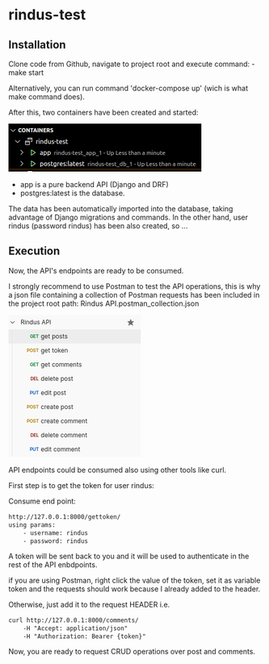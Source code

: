 # rindus-test

## Installation
Clone code from Github, navigate to project root and execute command:
    - make start

Alternatively, you can run command 'docker-compose up' (wich is what make command does).

After this, two containers have been created and started:

![Alt text](containers.png)

- app is a pure backend API (Django and DRF)
- postgres:latest is the database.

The data has been automatically imported into the database, taking advantage of Django migrations and commands. In the other hand, user rindus (password rindus) has been also created, so ...

## Execution
Now, the API's endpoints are ready to be consumed. 

I strongly recommend to use Postman to test the API operations, this is why a json file containing a collection of Postman requests has been included in the project root path: Rindus API.postman_collection.json

![Alt text](api-postman.png)

API endpoints could be consumed also using other tools like curl.

First step is to get the token for user rindus:
    
Consume end point:

    http://127.0.0.1:8000/gettoken/ 
    using params:
        - username: rindus 
        - password: rindus 

A token will be sent back to you and it will be used to authenticate in the rest of the API enbdpoints.
    
if you are using Postman, right click the value of the token, set it as variable token and the requests should work because I already added to the header.

Otherwise, just add it to the request HEADER i.e.
    
    curl http://127.0.0.1:8000/comments/
        -H "Accept: application/json"
        -H "Authorization: Bearer {token}"

Now, you are ready to request CRUD operations over post and comments.